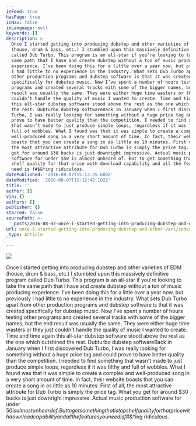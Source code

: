 ```yaml
---
inFeed: true
hasPage: true
inNav: false
inLanguage: null
keywords: []
description: >-
  Once I started getting into producing dubstep and other varieties of EDM
  (house, drum & bass, etc.) I stumbled upon this massively definitive program
  called Dub Turbo. This program is an all-star if you’re looking to take the
  same path that I have and create dubstep without a ton of music producing
  experience. I’ve been doing this for a little over a year now, but previously
  I had little to no experience in the industry. What sets Dub Turbo apart from
  other production programs and dubstep software is that it was created
  specifically for dubstep music. Now I’ve spent a number of hours testing other
  programs and created several tracks with some of the bigger names, but the end
  result was usually the same. They were either huge time wasters or they just
  couldn’t handle the quality of music I wanted to create. Time and time again
  this all-star dubstep software stood above the rest as the one which outshined
  the rest. Dubturbo dubstep softwareBack in January when I first discovered Dub
  Turbo, I was really looking for something without a huge price tag and could
  prove to have better quality than the competition. I needed to find something
  that wasn’t made to just produce simple loops, regardless if it was filthy and
  full of wobbles. What I found was that it was simple to create a complex and
  well-produced song in a very short amount of time. In fact, their website
  boasts that you can create a song in as little as 10 minutes. First of all,
  the most attractive attribute for Dub Turbo is simply the price tag. What you
  get for around $30 bucks is just downright impressive. Actual music production
  software for under $50 is almost unheard of. But to get something that is top
  shelf quality for that price with download capability and all the features you
  need is f#$&*ing ridiculous. 
datePublished: '2016-08-07T15:13:35.680Z'
dateModified: '2016-08-07T15:12:42.102Z'
title: ''
author: []
via: {}
authors: []
publisher: {}
starred: false
sourcePath: >-
  _posts/2016-08-07-once-i-started-getting-into-producing-dubstep-and-other-vari.md
url: once-i-started-getting-into-producing-dubstep-and-other-vari/index.html
_type: Article

---
```

![](https://the-grid-user-content.s3-us-west-2.amazonaws.com/8946edc3-1478-4eca-8e59-79dc2795682d.jpg)

Once I started getting into producing dubstep and other varieties of EDM (house, drum & bass, etc.) I stumbled upon this massively definitive program called Dub Turbo. This program is an all-star if you're looking to take the same path that I have and create dubstep without a ton of music producing experience. I've been doing this for a little over a year now, but previously I had little to no experience in the industry. What sets Dub Turbo apart from other production programs and dubstep software is that it was created specifically for dubstep music. Now I've spent a number of hours testing other programs and created several tracks with some of the bigger names, but the end result was usually the same. They were either huge time wasters or they just couldn't handle the quality of music I wanted to create. Time and time again this all-star dubstep software stood above the rest as the one which outshined the rest. Dubturbo dubstep softwareBack in January when I first discovered Dub Turbo, I was really looking for something without a huge price tag and could prove to have better quality than the competition. I needed to find something that wasn't made to just produce simple loops, regardless if it was filthy and full of wobbles. What I found was that it was simple to create a complex and well-produced song in a very short amount of time. In fact, their website boasts that you can create a song in as little as 10 minutes. First of all, the most attractive attribute for Dub Turbo is simply the price tag. What you get for around $30 bucks is just downright impressive. Actual music production software for under $50 is almost unheard of. But to get something that is top shelf quality for that price with download capability and all the features you need is f\#$&\*ing ridiculous.